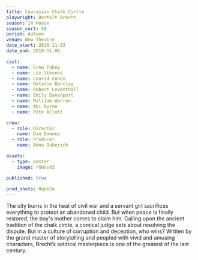 ```yaml
---
title: Caucasian Chalk Circle
playwright: Bertolt Brecht
season: In House
season_sort: 50
period: Autumn
venue: New Theatre
date_start: 2010-11-03
date_end: 2010-11-06

cast:
  - name: Greg Fahey
  - name: Liz Stevens
  - name: Conrad Cohen
  - name: Natalie Barclay
  - name: Robert Leventhall
  - name: Emily Davenport
  - name: William Warren
  - name: Abi Byrne
  - name: Pete Allott

crew:
  - role: Director
    name: Dan Downes
  - role: Producer
    name: Adna Duherich

assets:
  - type: poster
    image: rGHnv93

published: true

prod_shots: HqbXJm
---
```


The city burns in the heat of civil war and a servant girl sacrifices everything to protect an abandoned child. But when peace is finally restored, the boy's mother comes to claim him. Calling upon the ancient tradition of the chalk circle, a comical judge sets about resolving the dispute. But in a culture of corruption and deception, who wins?
Written by the grand master of storytelling and peopled with vivid and amusing characters, Brecht’s satirical masterpiece is one of the greatest of the last century.
